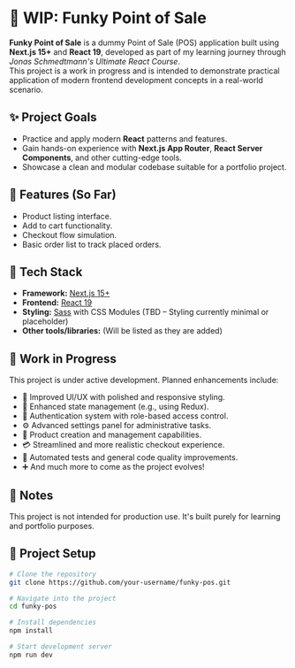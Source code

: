 # 🧪 WIP: Funky Point of Sale

**Funky Point of Sale** is a dummy Point of Sale (POS) application built using **Next.js 15+** and **React 19**, developed as part of my learning journey through *Jonas Schmedtmann's Ultimate React Course*.  
This project is a work in progress and is intended to demonstrate practical application of modern frontend development concepts in a real-world scenario.

## ✨ Project Goals

- Practice and apply modern **React** patterns and features.
- Gain hands-on experience with **Next.js App Router**, **React Server Components**, and other cutting-edge tools.
- Showcase a clean and modular codebase suitable for a portfolio project.

## 🧾 Features (So Far)

- Product listing interface.
- Add to cart functionality.
- Checkout flow simulation.
- Basic order list to track placed orders.

## 🔧 Tech Stack

- **Framework:** [Next.js 15+](https://nextjs.org/)
- **Frontend:** [React 19](https://react.dev/)
- **Styling:** [Sass](https://sass-lang.com/) with CSS Modules (TBD – Styling currently minimal or placeholder)
- **Other tools/libraries:** (Will be listed as they are added)

## 🚧 Work in Progress

This project is under active development. Planned enhancements include:

- 💅 Improved UI/UX with polished and responsive styling.
- 🧠 Enhanced state management (e.g., using Redux).
- 🔐 Authentication system with role-based access control.
- ⚙️ Advanced settings panel for administrative tasks.
- 🛒 Product creation and management capabilities.
- 💳 Streamlined and more realistic checkout experience.
- 🧪 Automated tests and general code quality improvements.
- ➕ And much more to come as the project evolves!

## 📌 Notes
This project is not intended for production use. It's built purely for learning and portfolio purposes.

## 📁 Project Setup

```bash
# Clone the repository
git clone https://github.com/your-username/funky-pos.git

# Navigate into the project
cd funky-pos

# Install dependencies
npm install

# Start development server
npm run dev
